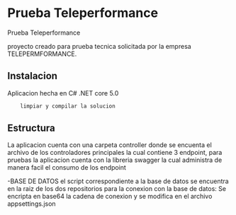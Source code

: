 # Prueba Teleperformance
 Prueba Teleperformance


proyecto creado para prueba tecnica solicitada por la empresa TELEPERMFORMANCE.

## Instalacion

Aplicacion hecha en C# .NET core 5.0

```bash
    limpiar y compilar la solucion
```

## Estructura
La aplicacion cuenta con una carpeta controller donde se encuenta el archivo de los controladores principales la cual contiene 3 endpoint, para pruebas la aplicacion cuenta con la libreria swagger la cual administra de manera facil el consumo de los endpoint

-BASE DE DATOS el script correspondiente a la base de datos se encuentra en la raiz de los dos repositorios
para la conexion con la base de datos: Se encripta en base64 la cadena de conexion y se modifica en el archivo appsettings.json

    


